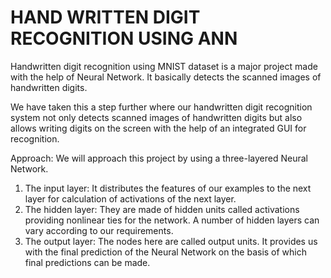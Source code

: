 # HAND WRITTEN DIGIT RECOGNITION USING ANN 

Handwritten digit recognition using MNIST dataset is a major project made with the help of Neural Network. It basically detects the scanned images of handwritten digits. 

We have taken this a step further where our handwritten digit recognition system not only detects scanned images of handwritten digits but also allows writing digits on the screen with the help of an integrated GUI for recognition. 

Approach: 
We will approach this project by using a three-layered Neural Network. 

1. The input layer: It distributes the features of our examples to the next layer for calculation of activations of the next layer.
2. The hidden layer: They are made of hidden units called activations providing nonlinear ties for the network. A number of hidden layers can vary according to our requirements.
3. The output layer: The nodes here are called output units. It provides us with the final prediction of the Neural Network on the basis of which final predictions can be made.
